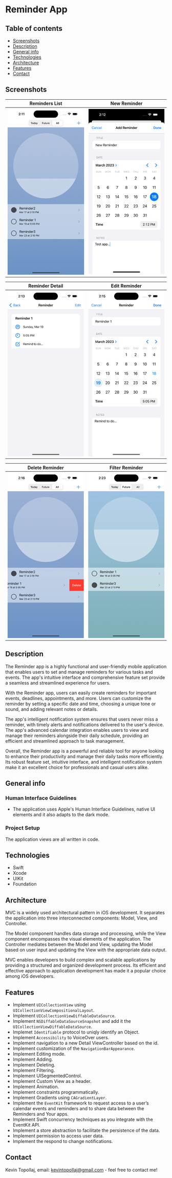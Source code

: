 # Reminder App

## Table of contents
* [Screenshots](#screenshots)
* [Description](#description)
* [General info](#general-info)
* [Technologies](#technologies)
* [Architecture](#architecture)
* [Features](#features)
* [Contact](#contact)


## Screenshots

Reminders List            |  New Reminder
:-------------------------:|:-------------------------:
<img src="./img/S1.png" width="300"> | <img src="./img/S2.png" width="300">

Reminder Detail           |  Edit Reminder
:-------------------------:|:-------------------------:
<img src="./img/S3.png" width="300"> | <img src="./img/S4.png" width="300">

Delete Reminder           |  Filter Reminder
:-------------------------:|:-------------------------:
<img src="./img/S5.png" width="300"> | <img src="./img/S6.png" width="300">



## Description

The Reminder app is a highly functional and user-friendly mobile application that enables users to set and manage reminders for various tasks and events. The app's intuitive interface and comprehensive feature set provide a seamless and streamlined experience for users.

With the Reminder app, users can easily create reminders for important events, deadlines, appointments, and more. Users can customize the reminder by setting a specific date and time, choosing a unique tone or sound, and adding relevant notes or details.

The app's intelligent notification system ensures that users never miss a reminder, with timely alerts and notifications delivered to the user's device. The app's advanced calendar integration enables users to view and manage their reminders alongside their daily schedule, providing an efficient and streamlined approach to task management.

Overall, the Reminder app is a powerful and reliable tool for anyone looking to enhance their productivity and manage their daily tasks more efficiently. Its robust feature set, intuitive interface, and intelligent notification system make it an excellent choice for professionals and casual users alike.


## General info

### Human Interface Guidelines
* The application uses Apple's Human Interface Guidelines, native UI elements and it also adapts to the dark mode.

### Project Setup
The application views are all written in code.



## Technologies
* Swift
* Xcode
* UIKit
* Foundation

## Architecture

MVC is a widely used architectural pattern in iOS development. It separates the application into three interconnected components: Model, View, and Controller.

The Model component handles data storage and processing, while the View component encompasses the visual elements of the application. The Controller mediates between the Model and View, updating the Model based on user input and updating the View with the appropriate data output.

MVC enables developers to build complex and scalable applications by providing a structured and organized development process. Its efficient and effective approach to application development has made it a popular choice among iOS developers.

## Features

- Implement `UICollectionView` using `UICollectionViewCompositionalLayout`.
- Implement `UICollectionViewDiffableDataSource`.
- Implement `NSDiffableDataSourceSnapshot` and add it the `UICollectionViewDiffableDataSource`.
- Implemet `Identifiable` protocol to uniqly identify an Object.
- Implement `Accessibility` to VoiceOver users.
- Implement navigation to a new Detail ViewController based on the id.
- Implement customization of the `NavigationBarAppearance`.
- Implement Editing mode.
- Implement Adding.
- Implement Deleting.
- Implement Filtering.
- Implement UISegmentedControl.
- Implement Custom View as a header.
- Implement Animation.
- Implement constraints programmatically.
- Implement Gradients using `CAGradientLayer`.
- Implement the `EventKit` framework to request access to a user’s calendar events and reminders and to share data between the Reminders and Your apps.
- Implement Swift concurrency techniques as you integrate with the EventKit API.
- Implement a store abstraction to facilitate the persistence of the data.
- Implement permission to access user data.
- Implement the respond to change notifications.

 
## Contact
Kevin Topollaj, email: kevintopollaj@gmail.com - feel free to contact me!
